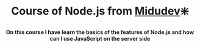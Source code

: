 <div align="center">

# Course of Node.js from [Midudev](https://github.com/midudev)❇️

**On this course I have learn the basics of the features of Node.js and how can I use JavaScript on the server side**
